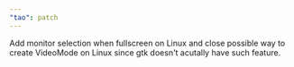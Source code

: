```yaml
---
"tao": patch
---
```


Add monitor selection when fullscreen on Linux and close possible way to create VideoMode on Linux since gtk doesn't acutally have such feature.

